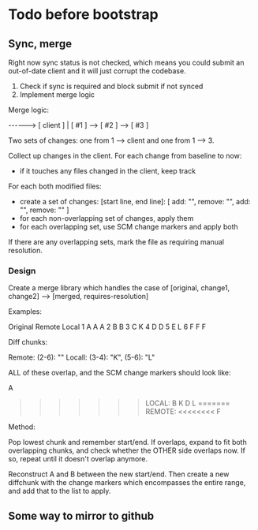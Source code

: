 # Todo before bootstrap

## Sync, merge

Right now sync status is not checked, which means you could submit an out-of-date
client and it will just corrupt the codebase.

1. Check if sync is required and block submit if not synced
2. Implement merge logic

Merge logic:

   ------> [ client ] 
   |
[ #1 ] --> [ #2 ] --> [ #3 ]

Two sets of changes: one from 1 --> client and one from 1 --> 3.

Collect up changes in the client.
For each change from baseline to now:
 - if it touches any files changed in the client, keep track

For each both modified files:
 - create a set of changes: [start line, end line]: [ add: "", remove: "", add: "", remove: "" ]
 - for each non-overlapping set of changes, apply them
 - for each overlapping set, use SCM change markers and apply both

If there are any overlapping sets, mark the file as requiring manual resolution.

### Design

Create a merge library which handles the case of [original, change1, change2] --> [merged, requires-resolution]

Examples:

  Original  Remote  Local
1 A         A       A
2 B                 B
3 C                 K
4 D                 D
5 E                 L
6 F         F       F

Diff chunks:

Remote: (2-6): ""
Locall: (3-4): "K", (5-6): "L"

ALL of these overlap, and the SCM change markers should look like:

A
>>>>>>> LOCAL:
B
K
D
L
======= REMOTE:
<<<<<<<<
F


Method: 

Pop lowest chunk and remember start/end. If overlaps, expand to fit both overlapping chunks,
and check whether the OTHER side overlaps now. If so, repeat until it doesn't overlap anymore.

Reconstruct A and B between the new start/end. Then create a new diffchunk with the change markers
which encompasses the entire range, and add that to the list to apply.

## Some way to mirror to github
